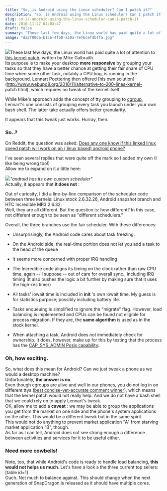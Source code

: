 ```yaml
---
title: "So, is Android using the Linux scheduler? Can I patch it?"
description: "So, is Android using the Linux scheduler? Can I patch it?"
slug: so-is-android-using-the-linux-scheduler-can-i-patch-it
date: 2010-11-27 04:03:47
draft: false
summary: "These last few days, the Linux world has paid quite a lot of attention to this kernel patch, written by Mike Galbraith.Its purpose is to make your desktop more responsive by grouping your tasks so that they have a better chance at getting their fair share of CPU time when some other task, notably a CPU hog, is running in the background. Lennart Poettering then offered his own solution, which requires no tweak of the kernel itself."
image: "da2f006a-b1c6-4f58-a10a-7ef6cefdbffa.jpg"
---
```



[![](/images/oldfaithful-300x199.jpg)](http://www.flickr.com/photos/kwamekwame/4643079802/)These
last few days, the Linux world has paid quite a lot of attention to [this kernel patch](http://lkml.org/lkml/2010/10/19/123), written by Mike Galbraith.  
Its purpose is to make your desktop **more responsive** by grouping your tasks
so that they have a better chance at getting their fair share of CPU time when
some other task, notably a CPU hog, is running in the background. Lennart
Poettering then offered [his own solution](http://www.webupd8.org/2010/11/alternative-to-200-lines-kernel-
patch.html), which requires no tweak of the kernel itself.

While Mike's approach adds the concept of tty grouping to
[cgroup](http://www.kernel.org/doc/Documentation/cgroups/cgroups.txt),
Lennart's one consists of grouping every task you launch under your own bash
shell. The latter take actually offers better granularity.

It appears that this tweak just works. Hurray, then.

### So..?

  
On Reddit, the question was asked: [Does any one know if this linked linux speed patch will work on an ( linux based) android phone?](http://www.reddit.com/r/linux_devices/comments/ebat7/does_any_one_know_if_this_linked_linux_speed/)

I've seen several replies that were quite off the mark so I added my own (I
like being wrong too!)  
Allow me to expand on it a little here:

[![](/images/nerd.jpg)](http://www.flickr.com/photos/bayat/7491311/)_"android
has its own custom scheduler"_  
Actually, it appears that **it does not** :  
  
  
Out of curiosity, I did a line-by-line comparison of the scheduler code
between three kernels: Linux stock 2.6.32.26, Android snapshot branch and HTC
Incredible MR3 2.6.32.  
Well, they are all different. But the question is: how different? In this
case, not different enough to be seen as "different schedulers."

Overall, the three branches use the fair scheduler. With these differences:

* Unsurprisingly, the Android code cares about task freezing.

* On the Android side, the real-time portion does not let you add a task to the head of the queue

* It seems more concerned with proper IRQ handling

* The Incredible code aligns its timing on the clock rather than raw CPU time, again -- I suppose -- out of care for overall sync., including IRQ timing (It also pushes the logic a bit further by making sure that it uses the high-res timer)

* All tasks' iowait time is included in **init** 's own iowait time. My guess is for statistics purpose; possibly including battery life.

* Tasks enqueuing is simplified to ignore the "migrate" flag. However, load balancing is implemented and CPUs can be found not eligible for process migration. If they are, the **same algorithm** is used as in the stock kernel.

* When attaching a task, Android does not immediately check for ownership. It does, however, make up for this by testing that the process has the [CAP_SYS_ADMIN Posix capability](http://www.kernel.org/pub/linux/libs/security/linux-privs/kernel-2.4/capfaq-0.2.txt).

### Oh, how exciting.

  
So, what does this mean for Android? Can we just tweak a phone as we would a
desktop machine?  
Unfortunately, **the answer is no**.  
Even though cgroups are alive and well in our phones, you do not log in on
different ttys ([best concise-yet-accurate comment winner](http://www.reddit.com/r/linux_devices/comments/ebat7/does_any_one_know_if_this_linked_linux_speed/c16u6mz)),
which means that the kernel patch would not really help. And we do not have a
bash shell that we could rely on to apply Lennart's tweak.  
OK, allow me to add a **caveat** : we may be able to group the applications
you get from the market on one side and the phone's system applications on the
other. This would be a different tweak but in the same spirit.  
This would not do anything to prevent market application "A" from starving
market application "B", though.  
As far as I can tell, Android does not see strong enough a difference between
activities and services for it to be useful either.

### Need more cowbells!

  
Note, too, that while Android's code is ready to handle load balancing, **this
would not helps us much**. Let's have a look a the three current top sellers:  
[table id=1]  
Ouch. Not much to balance against. This should change when the next generation
of SnapDragon is released as it should have multiple cores.

